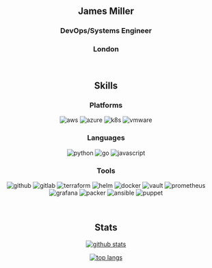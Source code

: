 <div align="center">
<h2><b>James Miller</b></h2>
<h3>DevOps/Systems Engineer</h3>
<h3>London</h3>

<br>

<h2>Skills</h2>

<h3>Platforms</h3>

![aws](https://img.shields.io/badge/Cloud-AWS-informational?style=flat&logo=amazon-aws&logoColor=white&color=2bbc8a)
![azure](https://img.shields.io/badge/Cloud-Azure-informational?style=flat&logo=microsoft-azure&logoColor=white&color=2bbc8a)
![k8s](https://img.shields.io/badge/Tool-Kubernetes-informational?style=flat&logo=kubernetes&logoColor=white&color=2bbc8a)
![vmware](https://img.shields.io/badge/Cloud-vmWare-informational?style=flat&logo=vmware&logoColor=white&color=2bbc8a)

<h3>Languages</h3>

![python](https://img.shields.io/badge/Language-Python-informational?style=flat&logo=python&logoColor=white&color=2bbc8a)
![go](https://img.shields.io/badge/Language-Go-informational?style=flat&logo=go&logoColor=white&color=2bbc8a)
![javascript](https://img.shields.io/badge/Language-Javascript-informational?style=flat&logo=javascript&logoColor=white&color=2bbc8a)

<h3>Tools</h3>

![github](https://img.shields.io/badge/Tool-Github-informational?style=flat&logo=github&logoColor=white&color=2bbc8a)
![gitlab](https://img.shields.io/badge/Tool-Gitlab-informational?style=flat&logo=gitlab&logoColor=white&color=2bbc8a)
![terraform](https://img.shields.io/badge/Tool-Terraform-informational?style=flat&logo=terraform&logoColor=white&color=2bbc8a)
![helm](https://img.shields.io/badge/Tool-Helm-informational?style=flat&logo=helm&logoColor=white&color=2bbc8a)
![docker](https://img.shields.io/badge/Tool-Docker-informational?style=flat&logo=docker&logoColor=white&color=2bbc8a)
![vault](https://img.shields.io/badge/Tool-Vault-informational?style=flat&logo=vault&logoColor=white&color=2bbc8a)
![prometheus](https://img.shields.io/badge/Tool-Prometheus-informational?style=flat&logo=prometheus&logoColor=white&color=2bbc8a)
![grafana](https://img.shields.io/badge/Tool-Grafana-informational?style=flat&logo=grafana&logoColor=white&color=2bbc8a)
![packer](https://img.shields.io/badge/Tool-Packer-informational?style=flat&logo=packer&logoColor=white&color=2bbc8a)
![ansible](https://img.shields.io/badge/Tool-Ansible-informational?style=flat&logo=ansible&logoColor=white&color=2bbc8a)
![puppet](https://img.shields.io/badge/Tool-Puppet-informational?style=flat&logo=puppet&logoColor=white&color=2bbc8a)

<br>

<h2>Stats</h2>

[![github stats](https://github-readme-stats.vercel.app/api?username=james1miller93&count_private=true&show_icons=true&custom_title=james1miller93)](https://github.com/james1miller93/github-readme-stats)

[![top langs](https://github-readme-stats.vercel.app/api/top-langs/?username=james1miller93&custom_title=Top%20Languages)](https://github.com/james1miller93/github-readme-stats)

</div>
